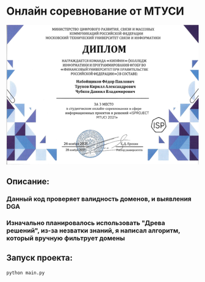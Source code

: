 # Онлайн соревнование от МТУСИ
![](Диплом.jpg)
## Описание:
### Данный код проверяет валидность доменов, и выявления DGA
### Изначально планировалось использовать "Древа решений", из-за незватки знаний, я написал алгоритм, который вручную фильтрует домены
## Запуск проекта:
```
python main.py
```
